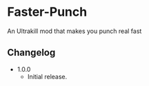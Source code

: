 # Faster-Punch
An Ultrakill mod that makes you punch real fast

## Changelog
* 1.0.0
  * Initial release.
